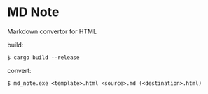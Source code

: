 # MD Note
Markdown convertor for HTML

build:
```
$ cargo build --release
```

convert:
```
$ md_note.exe <template>.html <source>.md (<destination>.html)
```
